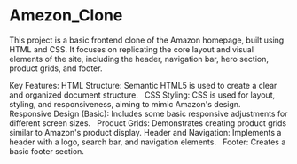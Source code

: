 # Amezon_Clone
This project is a basic frontend clone of the Amazon homepage, built using HTML and CSS. It focuses on replicating the core layout and visual elements of the site, including the header, navigation bar, hero section, product grids, and footer.

Key Features:
HTML Structure: Semantic HTML5 is used to create a clear and organized document structure.   
CSS Styling: CSS is used for layout, styling, and responsiveness, aiming to mimic Amazon's design.   
Responsive Design (Basic): Includes some basic responsive adjustments for different screen sizes.   
Product Grids: Demonstrates creating product grids similar to Amazon's product display.
Header and Navigation: Implements a header with a logo, search bar, and navigation elements.   
Footer: Creates a basic footer section.
